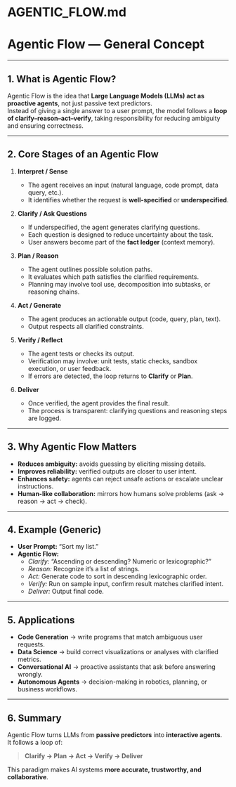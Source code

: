 # AGENTIC_FLOW.md
# Agentic Flow — General Concept

---

## 1. What is Agentic Flow?
Agentic Flow is the idea that **Large Language Models (LLMs) act as proactive agents**, not just passive text predictors.  
Instead of giving a single answer to a user prompt, the model follows a **loop of clarify–reason–act–verify**, taking responsibility for reducing ambiguity and ensuring correctness.

---

## 2. Core Stages of an Agentic Flow

1. **Interpret / Sense**  
   - The agent receives an input (natural language, code prompt, data query, etc.).  
   - It identifies whether the request is **well-specified** or **underspecified**.

2. **Clarify / Ask Questions**  
   - If underspecified, the agent generates clarifying questions.  
   - Each question is designed to reduce uncertainty about the task.  
   - User answers become part of the **fact ledger** (context memory).

3. **Plan / Reason**  
   - The agent outlines possible solution paths.  
   - It evaluates which path satisfies the clarified requirements.  
   - Planning may involve tool use, decomposition into subtasks, or reasoning chains.

4. **Act / Generate**  
   - The agent produces an actionable output (code, query, plan, text).  
   - Output respects all clarified constraints.  

5. **Verify / Reflect**  
   - The agent tests or checks its output.  
   - Verification may involve: unit tests, static checks, sandbox execution, or user feedback.  
   - If errors are detected, the loop returns to **Clarify** or **Plan**.

6. **Deliver**  
   - Once verified, the agent provides the final result.  
   - The process is transparent: clarifying questions and reasoning steps are logged.

---

## 3. Why Agentic Flow Matters
- **Reduces ambiguity:** avoids guessing by eliciting missing details.  
- **Improves reliability:** verified outputs are closer to user intent.  
- **Enhances safety:** agents can reject unsafe actions or escalate unclear instructions.  
- **Human-like collaboration:** mirrors how humans solve problems (ask → reason → act → check).

---

## 4. Example (Generic)
- **User Prompt:** “Sort my list.”  
- **Agentic Flow:**  
  - *Clarify:* “Ascending or descending? Numeric or lexicographic?”  
  - *Reason:* Recognize it’s a list of strings.  
  - *Act:* Generate code to sort in descending lexicographic order.  
  - *Verify:* Run on sample input, confirm result matches clarified intent.  
  - *Deliver:* Output final code.

---

## 5. Applications
- **Code Generation** → write programs that match ambiguous user requests.  
- **Data Science** → build correct visualizations or analyses with clarified metrics.  
- **Conversational AI** → proactive assistants that ask before answering wrongly.  
- **Autonomous Agents** → decision-making in robotics, planning, or business workflows.

---

## 6. Summary
Agentic Flow turns LLMs from **passive predictors** into **interactive agents**.  
It follows a loop of:
> **Clarify → Plan → Act → Verify → Deliver**  

This paradigm makes AI systems **more accurate, trustworthy, and collaborative**.
